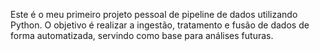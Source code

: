 Este é o meu primeiro projeto pessoal de pipeline de dados utilizando Python. O objetivo é realizar a ingestão, tratamento e fusão de dados de forma automatizada, servindo como base para análises futuras.
